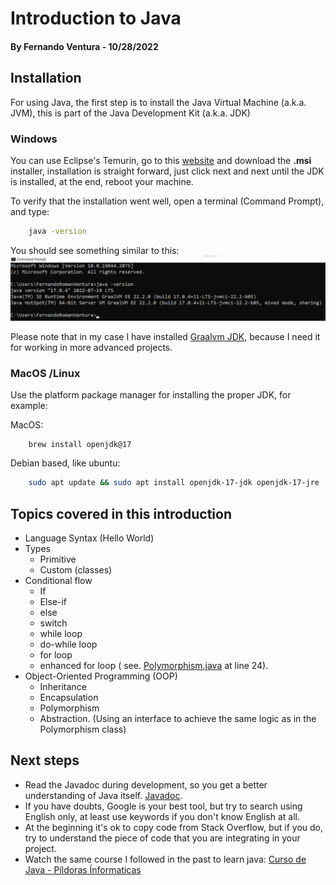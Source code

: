 # Introduction to Java #

#### By Fernando Ventura - 10/28/2022 ####

## Installation ##

For using Java, the first step is to install the Java Virtual Machine (a.k.a. JVM), this is part
of the Java Development Kit (a.k.a. JDK)

### Windows ###

You can use Eclipse's Temurin, go to this [website](https://adoptium.net/es/) and download the
**.msi** installer, installation is straight forward, just click next and next until the JDK is
installed, at the end, reboot your machine.

To verify that the installation went well, open a terminal (Command Prompt), and type:

``` bash 
    java -version
```

You should see something similar to this:
![Java Version CMD](docs/java-console.png)

Please note that in my case I have installed [Graalvm JDK](https://www.graalvm.org/), because I need
it for working in more advanced projects.

### MacOS /Linux ###

Use the platform package manager for installing the proper JDK, for example:

MacOS:

```brew
    brew install openjdk@17
```

Debian based, like ubuntu:

```bash 
    sudo apt update && sudo apt install openjdk-17-jdk openjdk-17-jre
```

## Topics covered in this introduction ##

+ Language Syntax (Hello World)
+ Types
    + Primitive
    + Custom (classes)
+ Conditional flow
    + If
    + Else-if
    + else
    + switch
    + while loop
    + do-while loop
    + for loop
    + enhanced for loop (
      see. [Polymorphism.java](./src/main/java/org/striker25/oop/Polymorphism.java)
      at line 24).
+ Object-Oriented Programming (OOP)
    + Inheritance
    + Encapsulation
    + Polymorphism
    + Abstraction. (Using an interface to achieve the same logic as in the Polymorphism class)

## Next steps ##

+ Read the Javadoc during development, so you get a better understanding of Java itself.
  [Javadoc](https://docs.oracle.com/en/java/javase/17/docs/api/).
+ If you have doubts, Google is your best tool, but try to search using English only, at least use
  keywords if you don't know English at all.
+ At the beginning it's ok to copy code from Stack Overflow, but if you do, try to understand the
  piece of code that you are integrating in your project.
+ Watch the same course I followed in the past to learn java:
  [Curso de Java - Píldoras Ínformaticas](https://www.youtube.com/watch?v=U709qY6S9rA&list=PLU8oAlHdN5BktAXdEVCLUYzvDyqRQJ2lk)
